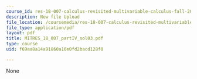 ```yaml
---
course_id: res-18-007-calculus-revisited-multivariable-calculus-fall-2011
description: New file Upload
file_location: /coursemedia/res-18-007-calculus-revisited-multivariable-calculus-fall-2011/f69aa8a14a91860a10e0fd2bacd128f0_MITRES_18_007_partIV_sol03.pdf
file_type: application/pdf
layout: pdf
title: MITRES_18_007_partIV_sol03.pdf
type: course
uid: f69aa8a14a91860a10e0fd2bacd128f0

---
```

None